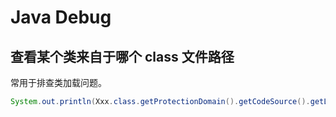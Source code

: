 # Java Debug

## 查看某个类来自于哪个 class 文件路径

常用于排查类加载问题。

```java
System.out.println(Xxx.class.getProtectionDomain().getCodeSource().getLocation().toString());
```